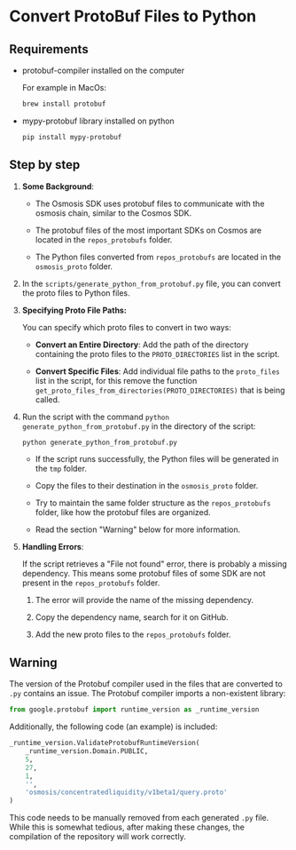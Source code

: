 # Convert ProtoBuf Files to Python

## Requirements
   - protobuf-compiler installed on the computer
      
      For example in MacOs:
      ```sh
      brew install protobuf
      ```
   - mypy-protobuf library installed on python
      ```sh
      pip install mypy-protobuf
      ```

## Step by step

1. **Some Background**:

   - The Osmosis SDK uses protobuf files to communicate with the osmosis chain, similar to the Cosmos SDK.

   - The protobuf files of the most important SDKs on Cosmos are located in the `repos_protobufs` folder.
   
   - The Python files converted from `repos_protobufs` are located in the `osmosis_proto` folder.

2. In the `scripts/generate_python_from_protobuf.py` file, you can convert the proto files to Python files.

3. **Specifying Proto File Paths:** 
   
   You can specify which proto files to convert in two ways:
   - **Convert an Entire Directory**: Add the path of the directory containing the proto files to the `PROTO_DIRECTORIES` list in the script.

   - **Convert Specific Files**: Add individual file paths to the `proto_files` list in the script, for this remove the function `get_proto_files_from_directories(PROTO_DIRECTORIES)` that is being called.


4. Run the script with the command `python generate_python_from_protobuf.py` in the directory of the script:
   ```sh
   python generate_python_from_protobuf.py
   ```

   - If the script runs successfully, the Python files will be generated in the `tmp` folder. 

   - Copy the files to their destination in the `osmosis_proto` folder. 
   
   - Try to maintain the same folder structure as the `repos_protobufs` folder, like how the protobuf files are organized. 
   
   - Read the section "Warning" below for more information.

5. **Handling Errors**:

   If the script retrieves a "File not found" error, there is probably a missing dependency. This means some protobuf files of some SDK are not present in the `repos_protobufs` folder.
     1. The error will provide the name of the missing dependency.

     2. Copy the dependency name, search for it on GitHub.

     3. Add the new proto files to the `repos_protobufs` folder.

## Warning

The version of the Protobuf compiler used in the files that are converted to `.py` contains an issue. The Protobuf compiler imports a non-existent library:

```python
from google.protobuf import runtime_version as _runtime_version
```

Additionally, the following code (an example) is included:

```python
_runtime_version.ValidateProtobufRuntimeVersion(
    _runtime_version.Domain.PUBLIC,
    5,
    27,
    1,
    '',
    'osmosis/concentratedliquidity/v1beta1/query.proto'
)
```

This code needs to be manually removed from each generated `.py` file. While this is somewhat tedious, after making these changes, the compilation of the repository will work correctly.

